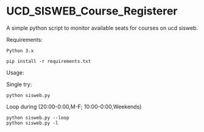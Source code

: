 # UCD_SISWEB_Course_Registerer

A simple python script to monitor available seats for courses on ucd sisweb.


Requirements: 

    Python 3.x
    
    pip install -r requirements.txt

Usage: 

  Single try:

    python sisweb.py
  
  Loop during (20:00-0:00,M-F; 10:00-0:00,Weekends)
    
    python sisweb.py --loop
    python sisweb.py -l


